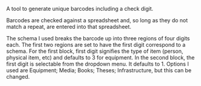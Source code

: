 A tool to generate unique barcodes including a check digit. 

Barcodes are checked against a spreadsheet and, so long as they do not match a repeat, are entered into that spreadsheet. 

The schema I used breaks the barcode up into three regions of four digits each. The first two regions are set to have the first digit correspond to a schema. For the first block, first digit signifies the type of item (person, physical item, etc) and defaults to 3 for equipment. 
In the second block, the first digit is selectable from the dropdown menu. It defaults to 1. Options I used are Equipment; Media; Books; Theses; Infrastructure, but this can be changed. 
